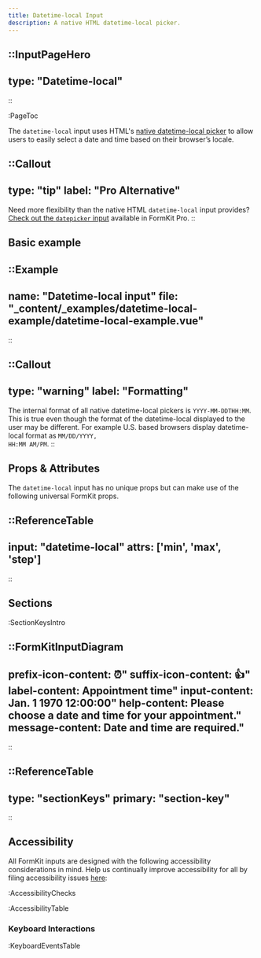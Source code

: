 ```yaml
---
title: Datetime-local Input
description: A native HTML datetime-local picker.
---
```


::InputPageHero
---
type: "Datetime-local"
---
::

:PageToc

The `datetime-local` input uses HTML's [native datetime-local picker](https://developer.mozilla.org/en-US/docs/Web/HTML/Element/input/datetime-local) to allow users to easily select a date and time based on their browser’s locale.

::Callout
---
type: "tip"
label: "Pro Alternative"
---
Need more flexibility than the native HTML `datetime-local` input provides? <a href="/inputs/datepicker">Check out the `datepicker` input</a> available in FormKit Pro.
::

## Basic example

::Example
---
  name: "Datetime-local input"
  file: "_content/_examples/datetime-local-example/datetime-local-example.vue"
---
::

::Callout
---
type: "warning"
label: "Formatting"
---
The internal format of all native datetime-local pickers is <code>YYYY-MM-DDTHH:MM</code>. This is true even though the format of the datetime-local displayed to the user may be different. For example U.S. based browsers display datetime-local format as <code>MM/DD/YYYY, HH:MM AM/PM</code>.
::

## Props & Attributes

The `datetime-local` input has no unique props but can make use of the following universal FormKit props.

::ReferenceTable
---
input: "datetime-local" 
attrs: ['min', 'max', 'step']
---
::

## Sections

:SectionKeysIntro

::FormKitInputDiagram
---
prefix-icon-content: ⏰"
suffix-icon-content: 👍"
label-content: Appointment time"
input-content: Jan. 1 1970 12:00:00"
help-content: Please choose a date and time for your appointment."
message-content: Date and time are required."
---
::

::ReferenceTable
---
type: "sectionKeys"
primary: "section-key"
---
::

## Accessibility

All FormKit inputs are designed with the following accessibility considerations in mind. Help us continually improve accessibility for all by filing accessibility issues [here](https://github.com/formkit/formkit/issues/new?assignees=&labels=%F0%9F%90%9B+bug-report%2C%E2%9B%91+Needs+triage&projects=&template=bug-report.yml): 

:AccessibilityChecks

:AccessibilityTable

### Keyboard Interactions

:KeyboardEventsTable